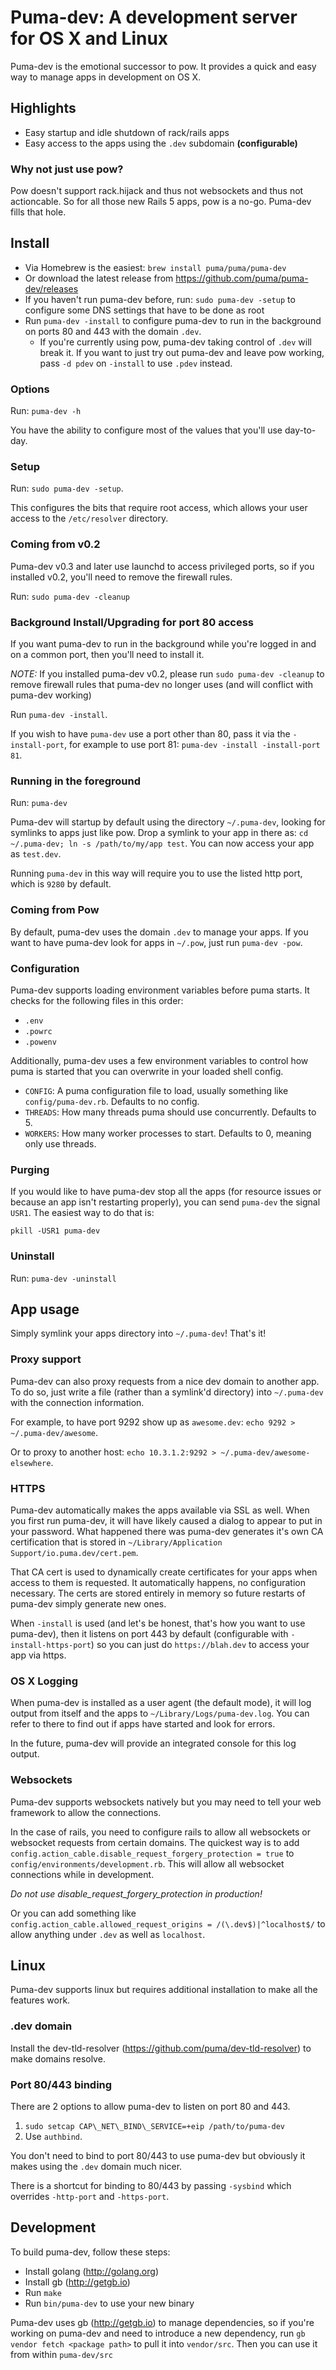 # Puma-dev: A development server for OS X and Linux

Puma-dev is the emotional successor to pow. It provides a quick and easy way to manage apps in development on OS X.

## Highlights

* Easy startup and idle shutdown of rack/rails apps
* Easy access to the apps using the `.dev` subdomain **(configurable)**

### Why not just use pow?

Pow doesn't support rack.hijack and thus not websockets and thus not actioncable. So for all those new Rails 5 apps, pow is a no-go. Puma-dev fills that hole.

## Install

* Via Homebrew is the easiest: `brew install puma/puma/puma-dev`
* Or download the latest release from https://github.com/puma/puma-dev/releases
* If you haven't run puma-dev before, run: `sudo puma-dev -setup` to configure some DNS settings that have to be done as root
* Run `puma-dev -install` to configure puma-dev to run in the background on ports 80 and 443 with the domain `.dev`.
  * If you're currently using pow, puma-dev taking control of `.dev` will break it. If you want to just try out puma-dev and leave pow working, pass `-d pdev` on `-install` to use `.pdev` instead.

### Options

Run: `puma-dev -h`

You have the ability to configure most of the values that you'll use day-to-day.

### Setup

Run: `sudo puma-dev -setup`.

This configures the bits that require root access, which allows your user access to the `/etc/resolver` directory.

### Coming from v0.2

Puma-dev v0.3 and later use launchd to access privileged ports, so if you installed v0.2, you'll need to remove the firewall rules.

Run: `sudo puma-dev -cleanup`

### Background Install/Upgrading for port 80 access

If you want puma-dev to run in the background while you're logged in and on a common port, then you'll need to install it.

*NOTE:* If you installed puma-dev v0.2, please run `sudo puma-dev -cleanup` to remove firewall rules that puma-dev no longer uses (and will conflict with puma-dev working)

Run `puma-dev -install`.

If you wish to have `puma-dev` use a port other than 80, pass it via the `-install-port`, for example to use port 81: `puma-dev -install -install-port 81`.

### Running in the foreground

Run: `puma-dev`

Puma-dev will startup by default using the directory `~/.puma-dev`, looking for symlinks to apps just like pow. Drop a symlink to your app in there as: `cd ~/.puma-dev; ln -s /path/to/my/app test`. You can now access your app as `test.dev`.

Running `puma-dev` in this way will require you to use the listed http port, which is `9280` by default.

### Coming from Pow

By default, puma-dev uses the domain `.dev` to manage your apps. If you want to have puma-dev look for apps in `~/.pow`, just run `puma-dev -pow`.

### Configuration

Puma-dev supports loading environment variables before puma starts. It checks for the following files in this order:

* `.env`
* `.powrc`
* `.powenv`

Additionally, puma-dev uses a few environment variables to control how puma is started that you can overwrite in your loaded shell config.

* `CONFIG`: A puma configuration file to load, usually something like `config/puma-dev.rb`. Defaults to no config.
* `THREADS`: How many threads puma should use concurrently. Defaults to 5.
* `WORKERS`: How many worker processes to start. Defaults to 0, meaning only use threads.

### Purging

If you would like to have puma-dev stop all the apps (for resource issues or because an app isn't restarting properly), you can send `puma-dev` the signal `USR1`. The easiest way to do that is:

`pkill -USR1 puma-dev`

### Uninstall

Run: `puma-dev -uninstall`

## App usage

Simply symlink your apps directory into `~/.puma-dev`! That's it!

### Proxy support

Puma-dev can also proxy requests from a nice dev domain to another app. To do so, just write a file (rather than a symlink'd directory) into `~/.puma-dev` with the connection information.

For example, to have port 9292 show up as `awesome.dev`: `echo 9292 > ~/.puma-dev/awesome`.

Or to proxy to another host: `echo 10.3.1.2:9292 > ~/.puma-dev/awesome-elsewhere`.

### HTTPS

Puma-dev automatically makes the apps available via SSL as well. When you first run puma-dev, it will have likely caused a dialog to appear to put in your password. What happened there was puma-dev generates it's own CA certification that is stored in `~/Library/Application Support/io.puma.dev/cert.pem`.

That CA cert is used to dynamically create certificates for your apps when access to them is requested. It automatically happens, no configuration necessary. The certs are stored entirely in memory so future restarts of puma-dev simply generate new ones.

When `-install` is used (and let's be honest, that's how you want to use puma-dev), then it listens on port 443 by default (configurable with `-install-https-port`) so you can just do `https://blah.dev` to access your app via https.

### OS X Logging

When puma-dev is installed as a user agent (the default mode), it will log output from itself and the apps to `~/Library/Logs/puma-dev.log`. You can refer to there to find out if apps have started and look for errors.

In the future, puma-dev will provide an integrated console for this log output.

### Websockets

Puma-dev supports websockets natively but you may need to tell your web framework to allow the connections.

In the case of rails, you need to configure rails to allow all websockets or websocket requests from certain domains. The quickest way is to add `config.action_cable.disable_request_forgery_protection = true` to `config/environments/development.rb`. This will allow all websocket connections while in development.

*Do not use disable_request_forgery_protection in production!*

Or you can add something like `config.action_cable.allowed_request_origins = /(\.dev$)|^localhost$/` to allow anything under `.dev` as well as `localhost`.

## Linux

Puma-dev supports linux but requires additional installation to make all the features work.

### .dev domain

Install the dev-tld-resolver (https://github.com/puma/dev-tld-resolver) to make domains resolve.

### Port 80/443 binding

There are 2 options to allow puma-dev to listen on port 80 and 443.

1. `sudo setcap CAP\_NET\_BIND\_SERVICE=+eip /path/to/puma-dev`
2. Use `authbind`.

You don't need to bind to port 80/443 to use puma-dev but obviously it makes using the `.dev` domain much nicer.

There is a shortcut for binding to 80/443 by passing `-sysbind` which overrides `-http-port` and `-https-port`.


## Development

To build puma-dev, follow these steps:

* Install golang (http://golang.org)
* Install gb (http://getgb.io)
* Run `make`
* Run `bin/puma-dev` to use your new binary

Puma-dev uses gb (http://getgb.io) to manage dependencies, so if you're working on puma-dev and need to introduce a new dependency, run `gb vendor fetch <package path>` to pull it into `vendor/src`. Then you can use it from within `puma-dev/src`
